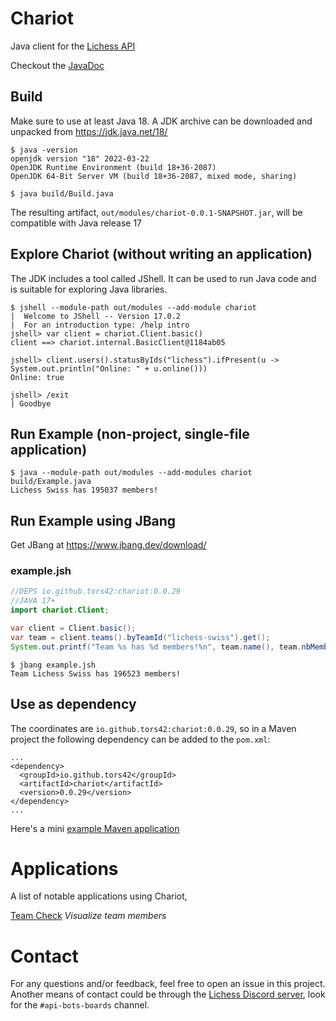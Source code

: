 # Chariot

Java client for the [Lichess API](https://lichess.org/api)

Checkout the [JavaDoc](https://tors42.github.io/chariot/chariot/chariot/Client.html)


## Build

Make sure to use at least Java 18. A JDK archive can be downloaded and unpacked from https://jdk.java.net/18/

    $ java -version
    openjdk version "18" 2022-03-22
    OpenJDK Runtime Environment (build 18+36-2087)
    OpenJDK 64-Bit Server VM (build 18+36-2087, mixed mode, sharing)

    $ java build/Build.java

The resulting artifact, `out/modules/chariot-0.0.1-SNAPSHOT.jar`, will be compatible with Java release 17

## Explore Chariot (without writing an application)

The JDK includes a tool called JShell. It can be used to run Java code and is suitable for exploring Java libraries.

    $ jshell --module-path out/modules --add-module chariot
    |  Welcome to JShell -- Version 17.0.2
    |  For an introduction type: /help intro
    jshell> var client = chariot.Client.basic()
    client ==> chariot.internal.BasicClient@1184ab05
    
    jshell> client.users().statusByIds("lichess").ifPresent(u -> System.out.println("Online: " + u.online()))
    Online: true
    
    jshell> /exit
    | Goodbye


## Run Example (non-project, single-file application)

    $ java --module-path out/modules --add-modules chariot build/Example.java
    Lichess Swiss has 195037 members!

## Run Example using JBang

Get JBang at https://www.jbang.dev/download/

### example.jsh

```java
//DEPS io.github.tors42:chariot:0.0.29
//JAVA 17+
import chariot.Client;

var client = Client.basic();
var team = client.teams().byTeamId("lichess-swiss").get();
System.out.printf("Team %s has %d members!%n", team.name(), team.nbMembers());
```

    $ jbang example.jsh
    Team Lichess Swiss has 196523 members!

## Use as dependency

The coordinates are `io.github.tors42:chariot:0.0.29`, so in a Maven project the following dependency can be added to the `pom.xml`:

    ...
    <dependency>
      <groupId>io.github.tors42</groupId>
      <artifactId>chariot</artifactId>
      <version>0.0.29</version>
    </dependency>
    ...

Here's a mini [example Maven application](https://github.com/tors42/chariot-example)

# Applications

A list of notable applications using Chariot,

[Team Check](https://github.com/tors42/teamcheck) _Visualize team members_

# Contact

For any questions and/or feedback, feel free to open an issue in this project. Another means of contact could be through the [Lichess Discord server](https://discord.gg/lichess), look for the `#api-bots-boards` channel.

